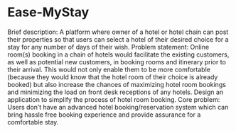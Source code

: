 # Ease-MyStay
Brief description: A platform where owner of a hotel or hotel chain can post their properties so 
that users can select a hotel of their desired choice for a stay for any number of days of their 
wish. 
Problem statement: Online room(s) booking in a chain of hotels would facilitate the existing 
customers, as well as potential new customers, in booking rooms and itinerary prior to their 
arrival. This would not only enable them to be more comfortable (because they would know 
that the hotel room of their choice is already booked) but also increase the chances of 
maximizing hotel room bookings and minimizing the load on front desk receptions of any hotels. 
Design an application to simplify the process of hotel room booking. 
Core problem: Users don’t have an advanced hotel booking/reservation system which can bring 
hassle free booking experience and provide assurance for a comfortable stay. 
